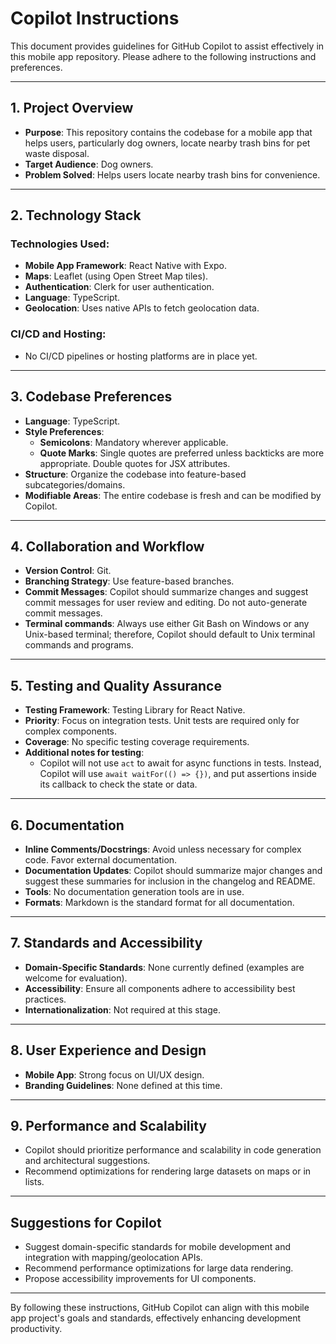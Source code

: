 # Copilot Instructions

This document provides guidelines for GitHub Copilot to assist effectively in this mobile app repository. Please adhere to the following instructions and preferences.

---

## 1. Project Overview

- **Purpose**: This repository contains the codebase for a mobile app that helps users, particularly dog owners, locate nearby trash bins for pet waste disposal.
- **Target Audience**: Dog owners.
- **Problem Solved**: Helps users locate nearby trash bins for convenience.

---

## 2. Technology Stack

### Technologies Used:

- **Mobile App Framework**: React Native with Expo.
- **Maps**: Leaflet (using Open Street Map tiles).
- **Authentication**: Clerk for user authentication.
- **Language**: TypeScript.
- **Geolocation**: Uses native APIs to fetch geolocation data.

### CI/CD and Hosting:

- No CI/CD pipelines or hosting platforms are in place yet.

---

## 3. Codebase Preferences

- **Language**: TypeScript.
- **Style Preferences**:
  - **Semicolons**: Mandatory wherever applicable.
  - **Quote Marks**: Single quotes are preferred unless backticks are more appropriate. Double quotes for JSX attributes.
- **Structure**: Organize the codebase into feature-based subcategories/domains.
- **Modifiable Areas**: The entire codebase is fresh and can be modified by Copilot.

---

## 4. Collaboration and Workflow

- **Version Control**: Git.
- **Branching Strategy**: Use feature-based branches.
- **Commit Messages**: Copilot should summarize changes and suggest commit messages for user review and editing. Do not auto-generate commit messages.
- **Terminal commands**: Always use either Git Bash on Windows or any Unix-based terminal; therefore, Copilot should default to Unix terminal commands and programs.

---

## 5. Testing and Quality Assurance

- **Testing Framework**: Testing Library for React Native.
- **Priority**: Focus on integration tests. Unit tests are required only for complex components.
- **Coverage**: No specific testing coverage requirements.
- **Additional notes for testing**:
  - Copilot will not use `act` to await for async functions in tests. Instead, Copilot will use `await waitFor(() => {})`, and put assertions inside its callback to check the state or data.

---

## 6. Documentation

- **Inline Comments/Docstrings**: Avoid unless necessary for complex code. Favor external documentation.
- **Documentation Updates**: Copilot should summarize major changes and suggest these summaries for inclusion in the changelog and README.
- **Tools**: No documentation generation tools are in use.
- **Formats**: Markdown is the standard format for all documentation.

---

## 7. Standards and Accessibility

- **Domain-Specific Standards**: None currently defined (examples are welcome for evaluation).
- **Accessibility**: Ensure all components adhere to accessibility best practices.
- **Internationalization**: Not required at this stage.

---

## 8. User Experience and Design

- **Mobile App**: Strong focus on UI/UX design.
- **Branding Guidelines**: None defined at this time.

---

## 9. Performance and Scalability

- Copilot should prioritize performance and scalability in code generation and architectural suggestions.
- Recommend optimizations for rendering large datasets on maps or in lists.

---

## Suggestions for Copilot

- Suggest domain-specific standards for mobile development and integration with mapping/geolocation APIs.
- Recommend performance optimizations for large data rendering.
- Propose accessibility improvements for UI components.

---

By following these instructions, GitHub Copilot can align with this mobile app project's goals and standards, effectively enhancing development productivity.
